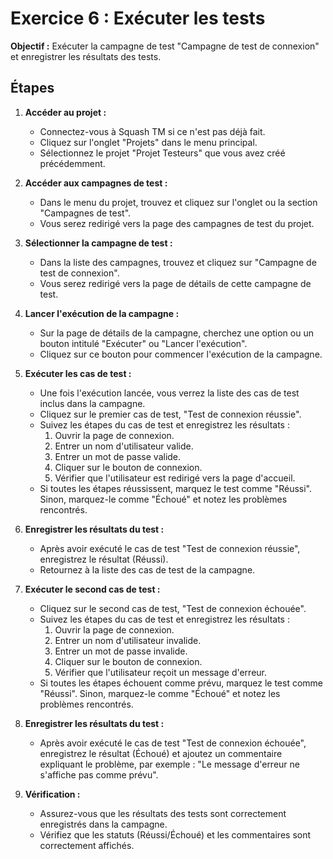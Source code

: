 # Exercice 6 : Exécuter les tests

**Objectif :**
Exécuter la campagne de test "Campagne de test de connexion" et enregistrer les résultats des tests.

## Étapes

1. **Accéder au projet :**
   - Connectez-vous à Squash TM si ce n'est pas déjà fait.
   - Cliquez sur l'onglet "Projets" dans le menu principal.
   - Sélectionnez le projet "Projet Testeurs" que vous avez créé précédemment.

2. **Accéder aux campagnes de test :**
   - Dans le menu du projet, trouvez et cliquez sur l'onglet ou la section "Campagnes de test".
   - Vous serez redirigé vers la page des campagnes de test du projet.

3. **Sélectionner la campagne de test :**
   - Dans la liste des campagnes, trouvez et cliquez sur "Campagne de test de connexion".
   - Vous serez redirigé vers la page de détails de cette campagne de test.

4. **Lancer l'exécution de la campagne :**
   - Sur la page de détails de la campagne, cherchez une option ou un bouton intitulé "Exécuter" ou "Lancer l'exécution".
   - Cliquez sur ce bouton pour commencer l'exécution de la campagne.

5. **Exécuter les cas de test :**
   - Une fois l'exécution lancée, vous verrez la liste des cas de test inclus dans la campagne.
   - Cliquez sur le premier cas de test, "Test de connexion réussie".
   - Suivez les étapes du cas de test et enregistrez les résultats :
     1. Ouvrir la page de connexion.
     2. Entrer un nom d'utilisateur valide.
     3. Entrer un mot de passe valide.
     4. Cliquer sur le bouton de connexion.
     5. Vérifier que l'utilisateur est redirigé vers la page d'accueil.
   - Si toutes les étapes réussissent, marquez le test comme "Réussi". Sinon, marquez-le comme "Échoué" et notez les problèmes rencontrés.

6. **Enregistrer les résultats du test :**
   - Après avoir exécuté le cas de test "Test de connexion réussie", enregistrez le résultat (Réussi).
   - Retournez à la liste des cas de test de la campagne.

7. **Exécuter le second cas de test :**
   - Cliquez sur le second cas de test, "Test de connexion échouée".
   - Suivez les étapes du cas de test et enregistrez les résultats :
     1. Ouvrir la page de connexion.
     2. Entrer un nom d'utilisateur invalide.
     3. Entrer un mot de passe invalide.
     4. Cliquer sur le bouton de connexion.
     5. Vérifier que l'utilisateur reçoit un message d'erreur.
   - Si toutes les étapes échouent comme prévu, marquez le test comme "Réussi". Sinon, marquez-le comme "Échoué" et notez les problèmes rencontrés.

8. **Enregistrer les résultats du test :**
   - Après avoir exécuté le cas de test "Test de connexion échouée", enregistrez le résultat (Échoué) et ajoutez un commentaire expliquant le problème, par exemple : "Le message d'erreur ne s'affiche pas comme prévu".

9. **Vérification :**
   - Assurez-vous que les résultats des tests sont correctement enregistrés dans la campagne.
   - Vérifiez que les statuts (Réussi/Échoué) et les commentaires sont correctement affichés.
